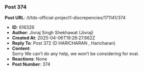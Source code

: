 ### Post 374
**Post URL**: /t/tds-official-project1-discrepencies/171141/374
- **ID**: 616326
- **Author**: Jivraj Singh Shekhawat (Jivraj)
- **Created At**: 2025-04-06T19:26:27.662Z
- **Reply To**: Post 372 (D HARICHARAN , Haricharan)
- **Content**:  
  Sorry We can’t do any help, we won’t be considering for eval.
- **Reactions**: None
- **Post Number**: 374

